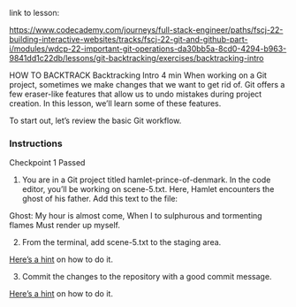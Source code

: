 link to lesson:

https://www.codecademy.com/journeys/full-stack-engineer/paths/fscj-22-building-interactive-websites/tracks/fscj-22-git-and-github-part-i/modules/wdcp-22-important-git-operations-da30bb5a-8cd0-4294-b963-9841dd1c22db/lessons/git-backtracking/exercises/backtracking-intro


HOW TO BACKTRACK
Backtracking Intro
4 min
When working on a Git project, sometimes we make changes that we want to get rid of. Git offers a few eraser-like features that allow us to undo mistakes during project creation. In this lesson, we’ll learn some of these features.

To start out, let’s review the basic Git workflow.


### Instructions
Checkpoint 1 Passed
1. You are in a Git project titled hamlet-prince-of-denmark. In the code editor, you’ll be working on scene-5.txt. Here, Hamlet encounters the ghost of his father. Add this text to the file:

Ghost: 
My hour is almost come,
When I to sulphurous and tormenting flames
Must render up myself.


2. From the terminal, add scene-5.txt to the staging area.

[Here’s a hint](https://www.codecademy.com/courses/learn-git/lessons/git-workflow/exercises/git-add) on how to do it.

3. Commit the changes to the repository with a good commit message.

[Here’s a hint](https://www.codecademy.com/courses/learn-git/lessons/git-workflow/exercises/git-commit) on how to do it.
